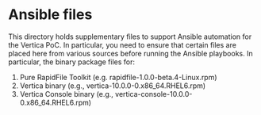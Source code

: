 # Ansible files
This directory holds supplementary files to support Ansible automation for the Vertica PoC. 
In particular, you need to ensure that certain files are placed here from various sources
before running the Ansible playbooks. In particular, the binary package files for:

1. Pure RapidFile Toolkit (e.g. rapidfile-1.0.0-beta.4-Linux.rpm)
2. Vertica binary (e.g., vertica-10.0.0-0.x86_64.RHEL6.rpm)
3. Vertica Console binary (e.g., vertica-console-10.0.0-0.x86_64.RHEL6.rpm)


